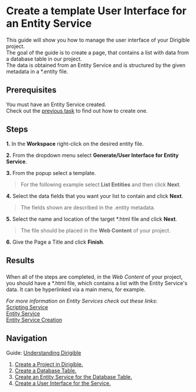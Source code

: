 # Create a template User Interface for an Entity Service

This guide will show you how to manage the user interface of your Dirigible project.
</br>
The goal of the guide is to create a page, that contains a list with data from a database table in our project.
</br>The data is obtained from an Entity Service and is structured by the given metadata in a *.entity file.

## Prerequisites
You must have an Entity Service created.</br>
Check out the [previous task](https://github.com/dirigiblelabs/curriculum/blob/master/IvoYakov/DirigibleDoc/Guides/CreateEntityService.md) to find out how to create one.

## Steps

**1.**  In the **Workspace** right-click on the desired entity file.

**2.** From the dropdown menu select **Generate/User Interface for Entity Service**.

**3.**  From the popup select a template. 

> For the following example select **List Entities** and then click **Next**.

**4.**  Select the data fields that you want your list to contain and click **Next**.

> The fields shown are described in the .entity metadata.

**5.**  Select the name and location of the target *.html file and click **Next**.

> The file should be placed in the **Web Content** of your project.

**6.**  Give the Page a Title and click **Finish**.

Results
----
###

 When all of the steps are completed, in the *Web Content* of your project, you should have a *.html file,
 which contains a list with the Entity Service's data. It can be hyperlinked via a main menu, for example.

_For more information on Entity Services check out these links_: 
</br> [Scripting Service](http://www.dirigible.io/help/scripting_services.html)
</br> [Entity Service](http://www.dirigible.io/help/entity_service.html)
</br> [Entity Service Creation](http://www.dirigible.io/samples/entity_service.html)


## Navigation
Guide: [Understanding Dirigible](https://github.com/dirigiblelabs/curriculum/edit/master/IvoYakov/DirigibleDoc)
</br>
1. [Create a Project in Dirigible.](https://github.com/dirigiblelabs/curriculum/tree/master/IvoYakov/DirigibleDoc/Guides/CreateProject.md)
2. [Create a Database Table.](https://github.com/dirigiblelabs/curriculum/tree/master/IvoYakov/DirigibleDoc/Guides/CreateDatabaseTable.md)
3. [Create an Entity Service for the Database Table.](https://github.com/dirigiblelabs/curriculum/blob/master/IvoYakov/DirigibleDoc/Guides/CreateEntityService.md)
4. [Create a User Interface for the Service.](https://github.com/dirigiblelabs/curriculum/tree/master/IvoYakov/DirigibleDoc/Guides/CreateUserInterface.md)
